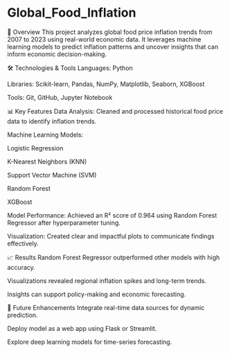 # Global_Food_Inflation

📌 Overview
This project analyzes global food price inflation trends from 2007 to 2023 using real-world economic data. It leverages machine learning models to predict inflation patterns and uncover insights that can inform economic decision-making.

🛠️ Technologies & Tools
Languages: Python

Libraries: Scikit-learn, Pandas, NumPy, Matplotlib, Seaborn, XGBoost

Tools: Git, GitHub, Jupyter Notebook

📊 Key Features
Data Analysis: Cleaned and processed historical food price data to identify inflation trends.

Machine Learning Models:

  Logistic Regression

  K-Nearest Neighbors (KNN)

  Support Vector Machine (SVM)

  Random Forest

  XGBoost

Model Performance: Achieved an R² score of 0.964 using Random Forest Regressor after hyperparameter tuning.

Visualization: Created clear and impactful plots to communicate findings effectively.

📈 Results
Random Forest Regressor outperformed other models with high accuracy.

Visualizations revealed regional inflation spikes and long-term trends.

Insights can support policy-making and economic forecasting.

🔮 Future Enhancements
Integrate real-time data sources for dynamic prediction.

Deploy model as a web app using Flask or Streamlit.

Explore deep learning models for time-series forecasting.
